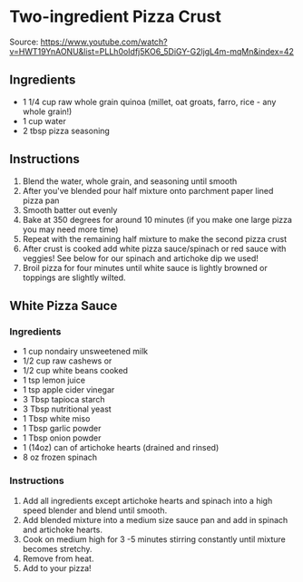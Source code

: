 # Two-ingredient Pizza Crust

Source: https://www.youtube.com/watch?v=HWT19YnAONU&list=PLLh0oIdfj5KO6_5DiGY-G2ljgL4m-mqMn&index=42

## Ingredients
* 1 1/4 cup raw whole grain quinoa (millet, oat groats, farro, rice - any whole grain!) 
* 1 cup water 
* 2 tbsp pizza seasoning 

## Instructions 
1. Blend the water, whole grain, and seasoning until smooth 
2. After you've blended pour half mixture onto parchment paper lined pizza pan 
3. Smooth batter out evenly 
4. Bake at 350 degrees for around 10 minutes (if you make one large pizza you may need more time) 
5. Repeat with the remaining half mixture to make the second pizza crust 
6. After crust is cooked add white pizza sauce/spinach or red sauce with veggies! See below for our spinach and artichoke dip we used! 
7. Broil pizza for four minutes until white sauce is lightly browned or toppings are slightly wilted.

## White Pizza Sauce

### Ingredients
* 1 cup nondairy unsweetened milk 
* 1/2 cup raw cashews or 
* 1/2 cup white beans cooked 
* 1 tsp lemon juice 
* 1 tsp apple cider vinegar 
* 3 Tbsp tapioca starch 
* 3 Tbsp nutritional yeast 
* 1 Tbsp white miso 
* 1 Tbsp garlic powder 
* 1 Tbsp onion powder 
* 1 (14oz) can of artichoke hearts (drained and rinsed) 
* 8 oz frozen spinach 

### Instructions

1. Add all ingredients except artichoke hearts and spinach into a high speed blender and blend until smooth. 
2. Add blended mixture into a medium size sauce pan and add in spinach and artichoke hearts. 
3. Cook on medium high for 3 -5 minutes stirring constantly until mixture becomes stretchy. 
4. Remove from heat. 
5. Add to your pizza!
